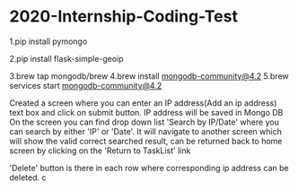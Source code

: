 # 2020-Internship-Coding-Test

1.pip install pymongo 

2.pip install flask-simple-geoip

3.brew tap mongodb/brew
4.brew install mongodb-community@4.2
5.brew services start mongodb-community@4.2

Created a screen where you can enter an IP address(Add an ip address) text box and click on submit button.
IP address will be saved in Mongo DB
On the screen you can find drop down list 'Search by IP/Date' where you can search by either 'IP' or 'Date'.
It will navigate to another screen which will show the valid correct searched result, can be returned back to home screen by clicking on the 'Return to TaskList' link

'Delete' button is there in each row where corresponding ip address can be deleted.
c
